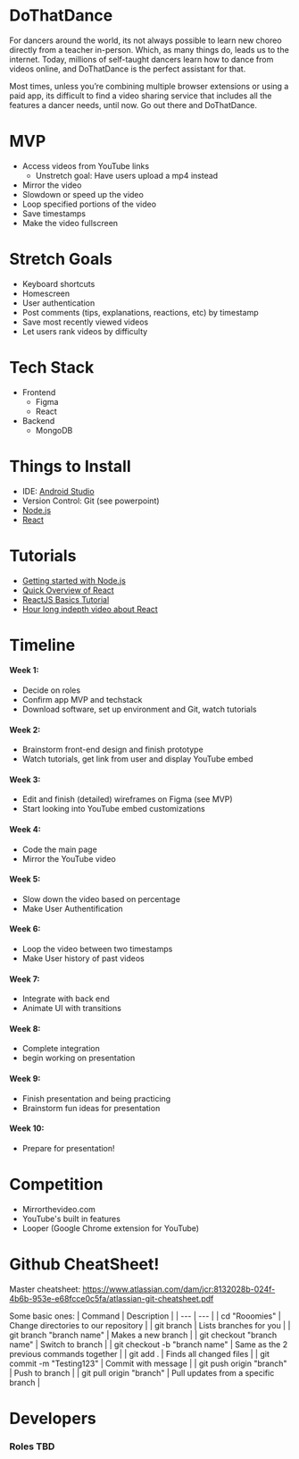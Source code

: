 # DoThatDance

For dancers around the world, its not always possible to learn new choreo directly from a teacher in-person. Which, as many things do, leads us to the internet. Today, millions of self-taught dancers learn how to dance from videos online, and DoThatDance is the perfect assistant for that. 

Most times, unless you’re combining multiple browser extensions or using a paid app, its difficult to find a video sharing service that includes all the features a dancer needs, until now. Go out there and DoThatDance.


# MVP

- Access videos from YouTube links
  - Unstretch goal: Have users upload a mp4 instead
- Mirror the video
- Slowdown or speed up the video
- Loop specified portions of the video
- Save timestamps
- Make the video fullscreen

# Stretch Goals

- Keyboard shortcuts
- Homescreen
- User authentication 
- Post comments (tips, explanations, reactions, etc) by timestamp
- Save most recently viewed videos
- Let users rank videos by difficulty


# Tech Stack

- Frontend
  - Figma
  - React
- Backend
  - MongoDB

# Things to Install

- IDE: <a href = "https://developer.android.com/studio"> Android Studio</a>
- Version Control: Git (see powerpoint)
- <a href = "https://nodejs.org/en/download"> Node.js
- <a href = "https://react.dev/learn/installation"> React </a>


# Tutorials

- <a href = "https://youtu.be/P5QbE9aRCLQ?list=PLaAoUJDWH9WrPXMOkqHHsPHxbhvRDqryM"> Getting started with Node.js</a>
- <a href = "https://www.youtube.com/watch?v=Tn6-PIqc4UM&pp=ygUNd2hhdCBpcyByZWFjdA%3D%3D"> Quick Overview of React</a>
- <a href = "https://youtu.be/Y6aYx_KKM7A"> ReactJS Basics Tutorial</a>
- <a href = "https://youtu.be/SqcY0GlETPk"> Hour long indepth video about React</a>


# Timeline

#### Week 1: 
- Decide on roles
- Confirm app MVP and techstack
- Download software, set up environment and Git, watch tutorials

#### Week 2:
- Brainstorm front-end design and finish prototype
- Watch tutorials, get link from user and display YouTube embed

#### Week 3:
- Edit and finish (detailed) wireframes on Figma (see MVP)
- Start looking into YouTube embed customizations

#### Week 4:
- Code the main page
- Mirror the YouTube video

#### Week 5:
- Slow down the video based on percentage
- Make User Authentification

#### Week 6:
- Loop the video between two timestamps
- Make User history of past videos

#### Week 7:
- Integrate with back end
- Animate UI with transitions

#### Week 8:
- Complete integration
- begin working on presentation

#### Week 9:
- Finish presentation and being practicing
- Brainstorm fun ideas for presentation

#### Week 10:
- Prepare for presentation!

# Competition
- Mirrorthevideo.com
- YouTube's built in features
- Looper (Google Chrome extension for YouTube)

# Github CheatSheet!
Master cheatsheet: https://www.atlassian.com/dam/jcr:8132028b-024f-4b6b-953e-e68fcce0c5fa/atlassian-git-cheatsheet.pdf

Some basic ones:
| Command | Description |
| --- | --- |
| cd "Rooomies" | Change directories to our repository |
| git branch | Lists branches for you |
| git branch "branch name" |  Makes a new branch |
| git checkout "branch name" | Switch to branch |
| git checkout -b "branch name" | Same as the 2 previous commands together |
| git add . | Finds all changed files |
| git commit -m "Testing123" | Commit with message |
| git push origin "branch" | Push to branch |
| git pull origin "branch" | Pull updates from a specific branch | 

# Developers
### Roles TBD
